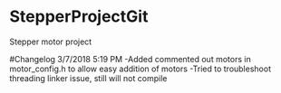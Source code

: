 # StepperProjectGit

Stepper motor project

#Changelog
3/7/2018 5:19 PM
-Added commented out motors in motor_config.h to allow easy addition of motors
-Tried to troubleshoot threading linker issue, still will not compile
